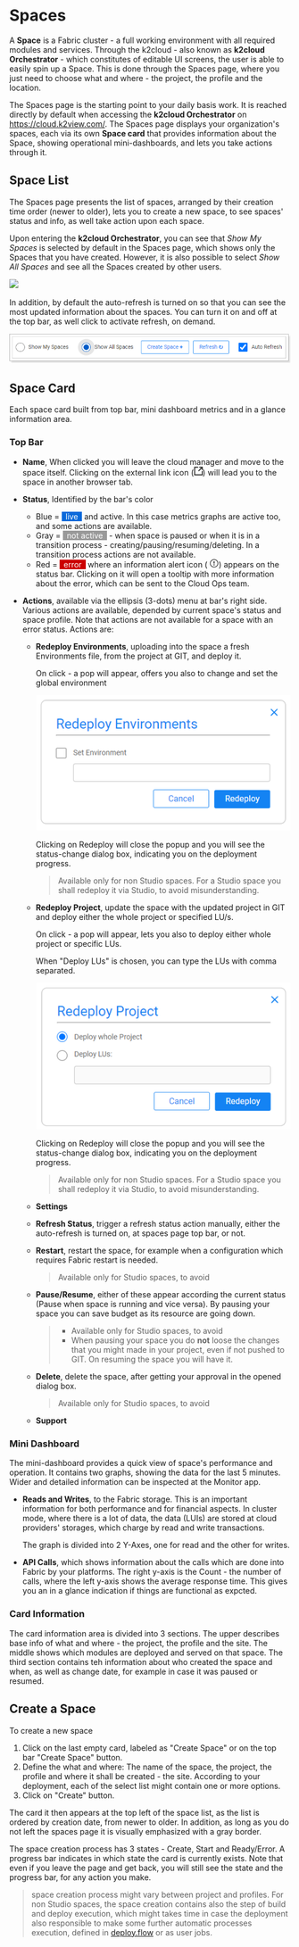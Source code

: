 # Spaces

A **Space** is a Fabric cluster - a full working environment with all required modules and services. Through the k2cloud - also known as **k2cloud Orchestrator** - which constitutes of editable UI screens, the user is able to easily spin up a Space. This is done through the Spaces page, where you just need to choose what and where - the project, the profile and the location.

The Spaces page is the starting point to your daily basis work. It is reached directly by default when accessing the **k2cloud Orchestrator** on https://cloud.k2view.com/. The Spaces page displays your organization's spaces, each via its own **Space card** that provides information about the Space, showing operational mini-dashboards, and lets you take actions through it. 

## Space List

The Spaces page presents the list of spaces, arranged by their creation time order (newer to older), lets you to create a new space, to see spaces' status and info, as well take action upon each space.

Upon entering the **k2cloud Orchestrator**, you can see that *Show My Spaces* is selected by default in the Spaces page, which shows only the Spaces that you have created. However, it is also possible to select *Show All Spaces* and see all the Spaces created by other users.

![](images/spaces-top-bar-default.png)

In addition, by default the auto-refresh is turned on so that you can see the most updated information about the spaces. You can turn it on and off at the top bar, as well click to activate refresh, on demand.

![](images/spaces-top-bar.png)  

## Space Card

Each space card built from top bar, mini dashboard metrics and in a glance information area.

### **Top Bar** 

* **Name**, When clicked you will leave the cloud manager and move to the space itself.  Clicking on the external link icon (![](images/ext-link.png)) will lead you to the space in  another browser tab.

* **Status**, Identified by the bar's color

  * Blue = <span style="background-color: #0969da; padding: 0 7px; color:white">live</span> and active. In this case metrics graphs are active too, and some actions are available.
  * Gray = <span style="background-color: #999999; padding: 0 7px; color:white">not active</span>  - when space is paused or when it is in a transition process - creating/pausing/resuming/deleting. In a transition process actions are not available.
  * Red = <span style="background-color: #CC0000; padding: 0 7px; color:white">error</span> where an information alert icon ( ![](images/info-alert.png)) appears on the status bar. Clicking on it will open a tooltip with more information about the error, which can be sent to the Cloud Ops team. 

* **Actions**, available via the ellipsis (3-dots) menu at bar's right side. Various actions are available, depended by current space's status and space profile. Note that actions are not available for a space with an error status. Actions are:

  * **Redeploy Environments**, uploading into the space a fresh Environments file, from the project at GIT, and deploy it.

    On click - a pop will appear, offers you also to change and set the global environment

    ![](images/redeploy-env.png)

    Clicking on Redeploy will close the popup and you will see the status-change dialog box, indicating you on the deployment progress.

    > Available only for non Studio spaces. For a Studio space you shall redeploy it via Studio, to avoid misunderstanding.

  * **Redeploy Project**, update the space with the updated project in GIT and deploy either the whole project or specified LU/s.

    On click - a pop will appear, lets you also to deploy either whole project or specific LUs.

    When "Deploy LUs" is chosen, you can type the LUs with comma separated.

    ![](images/redeploy-proj.png)

    Clicking on Redeploy will close the popup and you will see the status-change dialog box, indicating you on the deployment progress.

    > Available only for non Studio spaces. For a Studio space you shall redeploy it via Studio, to avoid misunderstanding.

  * **Settings**

  * **Refresh Status**, trigger a refresh status action manually, either the auto-refresh is turned on, at spaces page top bar, or not.

  * **Restart**, restart the space, for example when a configuration which requires Fabric restart is needed.

    > Available only for Studio spaces, to avoid  

  * **Pause/Resume**, either of these appear according the current status (Pause when space is running and vice versa). By pausing your space you can save budget as its resource are going down. 

    > * Available only for Studio spaces, to avoid
    > * When pausing your space you do **not** loose the changes that you might made in your project, even if not pushed to GIT. On resuming the space you will have it.

  * **Delete**, delete the space, after getting your approval in the opened dialog box. 

    > Available only for Studio spaces, to avoid

  * **Support**

### Mini Dashboard

The mini-dashboard provides a quick view of space's performance and operation. It contains two graphs, showing the data for the last 5 minutes. Wider and detailed information can be inspected at the Monitor app.

* **Reads and Writes**, to the Fabric storage. This is an important information for both performance and for financial aspects. In cluster mode, where there is a lot of data, the data (LUIs) are stored at cloud providers' storages, which charge by read and write transactions.

  The graph is divided into 2 Y-Axes, one for read and the other for writes.

*  **API Calls**, which shows information about the calls which are done into Fabric by your platforms. The right y-axis is the Count - the number of calls, where the left y-axis shows the average response time. This gives you an in a glance indication if things are functional as expcted.

### Card Information

The card information area is divided into 3 sections. The upper describes base info of what and where - the project, the profile and the site. The middle shows which modules are deployed and served on that space. The third section contains teh information about who created the space and when, as well as change date, for example in case it was paused or resumed.



## Create a Space

To create a new space 

1. Click on the last empty card, labeled as "Create Space" or on the top bar "Create Space" button. 
2. Define the what and where: The name of the space, the project, the profile and where it shall be created - the site. According to your deployment, each of the select list might contain one or more options.
3. Click on "Create" button.

The card it then appears at the top left of the space list, as the list is ordered by creation date, from newer to older. In addition, as long as you do not left the spaces page it is visually emphasized with a gray border.

The space creation process has 3 states - Create, Start and Ready/Error. A progress bar indicates in which state the card is currently exists. Note that even if you leave the page and get back, you will still see the state and the progress bar, for any action you make.

> space creation process might vary between project and profiles. For non Studio spaces, the space creation contains also the step of build and deploy execution, which might takes time in case the deployment also responsible to make some further automatic processes execution, defined in [deploy.flow](/articles/19_Broadway/09a_automatic_flows_execution_upon_deploy.md) or as user jobs. 
